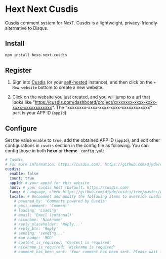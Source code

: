 # Hext Next Cusdis

[Cusdis](https://github.com/djyde/cusdis) comment system for NexT. Cusdis is a lightweight, privacy-friendly alternative to Disqus.

## Install

```bash
npm install hexo-next-cusdis
```

## Register

1. Sign into [Cusdis](https://cusdis.com/api/auth/signin) (or your [self-hosted](https://cusdis.com/doc#/self-host/vercel) instance), and then click on the `+ New website` bottom to create a new website.

2. Click on the website you just created, and you will jump to a url that looks like "https://cusdis.com/dashboard/project/xxxxxxxx-xxxx-xxxx-xxxx-xxxxxxxxxxxx". The "xxxxxxxx-xxxx-xxxx-xxxx-xxxxxxxxxxxx" part is your APP ID (`appId`).

## Configure

Set the value `enable` to `true`, add the obtained APP ID (`appId`), and edit other configurations in `cusdis` section in the config file as following. You can config those in both **hexo** or **theme** `_config.yml`:

```yml next/_config.yml
# Cusdis
# For more information: https://cusdis.com/, https://github.com/djyde/cusdis
cusdis:
  enable: false
  count: true
  appId: # your appid for this website
  host: # your cusdis host (Default: https://cusdis.com)
  lang: # Language, check https://github.com/djyde/cusdis/tree/master/widget/lang for available values
  locale: # Uncomment and modify the following items to override cusdis's i18n strings
    # powered_by: 'Comments powered by Cusdis'
    # post_comment: 'Comment'
    # loading: 'Loading'
    # email: 'Email (optional)'
    # nickname: 'Nickname'
    # reply_placeholder: 'Reply...'
    # reply_btn: 'Reply'
    # sending: 'sending...'
    # mod_badge: 'MOD'
    # content_is_required: 'Content is required'
    # nickname_is_required: 'Nickname is required'
    # comment_has_been_sent: 'Your comment has been sent. Please wait for approval.'
```

